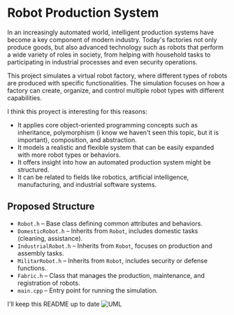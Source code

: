 # Robot Production System

In an increasingly automated world, intelligent production systems have become a key component of modern industry. Today's factories not only produce goods, but also advanced technology such as robots that perform a wide variety of roles in society, from helping with household tasks to participating in industrial processes and even security operations.

This project simulates a virtual robot factory, where different types of robots are produced with specific functionalities. The simulation focuses on how a factory can create, organize, and control multiple robot types with different capabilities.

I think this proyect is interesting for this reasons:

- It applies core object-oriented programming concepts such as inheritance, polymorphism (i know we haven't seen this topic, but it is important), composition, and abstraction.
- It models a realistic and flexible system that can be easily expanded with more robot types or behaviors.
- It offers insight into how an automated production system might be structured.
- It can be related to fields like robotics, artificial intelligence, manufacturing, and industrial software systems.

## Proposed Structure

- `Robot.h` – Base class defining common attributes and behaviors.
- `DomesticRobot.h` – Inherits from `Robot`, includes domestic tasks (cleaning, assistance).
- `IndustrialRobot.h` – Inherits from `Robot`, focuses on production and assembly tasks.
- `MilitarRobot.h` – Inherits from `Robot`, includes security or defense functions.
- `Fabric.h` – Class that manages the production, maintenance, and registration of robots.
- `main.cpp` – Entry point for running the simulation.

I'll keep this README up to date
![UML](https://github.com/user-attachments/assets/5bc4ce4f-5218-46f6-b609-c4f5ec83b158)
